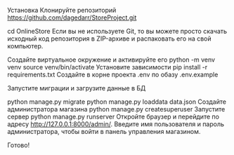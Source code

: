 Установка
Клонируйте репозиторий
https://github.com/dagedarr/StoreProject.git

cd OnlineStore
Если вы не используете Git, то вы можете просто скачать исходный код репозитория в ZIP-архиве и распаковать его на свой компьютер.

Создайте виртуальное окружение и активируйте его
python -m venv venv
source venv/bin/activate
Установите зависимости
pip install -r requirements.txt
Создайте в корне проекта .env по обазу .env.example

Запустите миграции и загрузите данные в БД

python manage.py migrate
python manage.py loaddata data.json
Создайте администратора магазина
python manage.py createsuperuser
Запустите сервер
python manage.py runserver
Откройте браузер и перейдите по адресу http://127.0.0.1:8000/admin/. Введите имя пользователя и пароль администратора, чтобы войти в панель управления магазином.

Готово!

